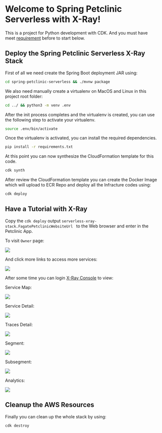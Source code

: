 
# Welcome to Spring Petclinic Serverless with X-Ray!

This is a project for Python development with CDK. And you must have meet [requirement](../README.md#prerequisites) before to start below.

## Deploy the Spring Petclinic Serverless X-Ray Stack

First of all we need create the Spring Boot deployment JAR using:

```bash
cd spring-petclinic-serverless && ./mvnw package
```

We also need manually create a virtualenv on MacOS and Linux in this project root folder:

```bash
cd ../ && python3 -m venv .env
```

After the init process completes and the virtualenv is created, you can use the following
step to activate your virtualenv.

```bash
source .env/bin/activate
```

Once the virtualenv is activated, you can install the required dependencies.

```bash
pip install -r requirements.txt
```

At this point you can now synthesize the CloudFormation template for this code.

```bash
cdk synth
```

After review the CloudFormation template you can create the Docker Image which will upload to ECR Repo and deploy all the Infracture codes using:

```bash
cdk deploy
```

## Have a Tutorial with X-Ray

Copy the `cdk deploy` output `serverless-xray-stack.FagatePetclinicWebsiteUrl ` to the Web browser and enter in the Petclinic App.

To visit `Owner` page:

![](images/1.png)

And click more links to access more services:

![](images/2.png)

After some time you can login [X-Ray Console](https://console.aws.amazon.com/xray/home) to view:

Service Map:

![](images/3.png)

Service Detail:

![](images/4.png)

Traces Detail:

![](images/5.png)

Segment:

![](images/6.png)

Subsegment:

![](images/7.png)

Analytics:

![](images/8.png)

## Cleanup the AWS Resources

Finally you can clean up the whole stack by using:

```bash
cdk destroy
```
